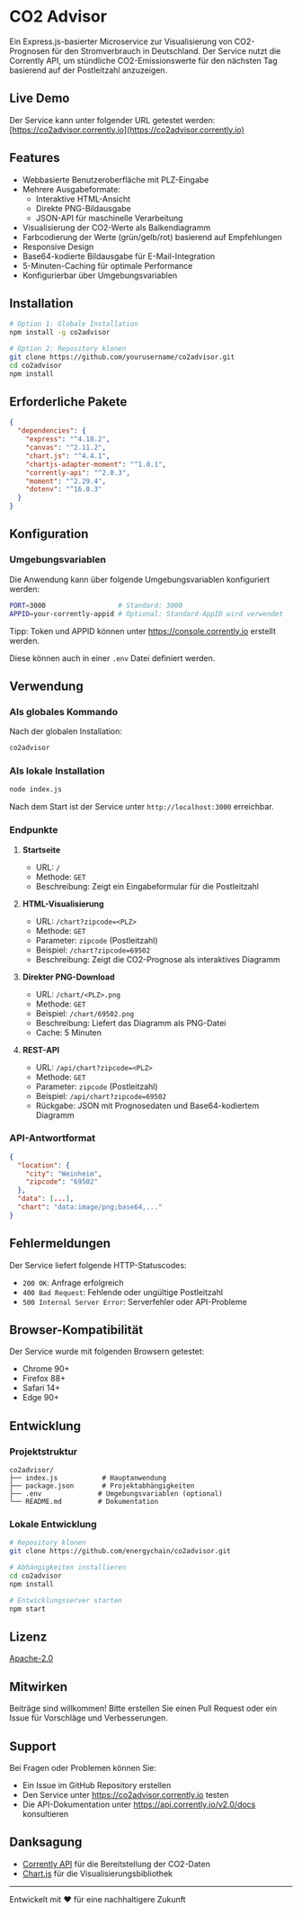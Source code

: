 # CO2 Advisor

Ein Express.js-basierter Microservice zur Visualisierung von CO2-Prognosen für den Stromverbrauch in Deutschland. Der Service nutzt die Corrently API, um stündliche CO2-Emissionswerte für den nächsten Tag basierend auf der Postleitzahl anzuzeigen.

## Live Demo

Der Service kann unter folgender URL getestet werden:
[https://co2advisor.corrently.io](https://co2advisor.corrently.io)

## Features

- Webbasierte Benutzeroberfläche mit PLZ-Eingabe
- Mehrere Ausgabeformate:
  - Interaktive HTML-Ansicht
  - Direkte PNG-Bildausgabe
  - JSON-API für maschinelle Verarbeitung
- Visualisierung der CO2-Werte als Balkendiagramm
- Farbcodierung der Werte (grün/gelb/rot) basierend auf Empfehlungen
- Responsive Design
- Base64-kodierte Bildausgabe für E-Mail-Integration
- 5-Minuten-Caching für optimale Performance
- Konfigurierbar über Umgebungsvariablen

## Installation

```bash
# Option 1: Globale Installation
npm install -g co2advisor

# Option 2: Repository klonen
git clone https://github.com/yourusername/co2advisor.git
cd co2advisor
npm install
```

## Erforderliche Pakete

```json
{
  "dependencies": {
    "express": "^4.18.2",
    "canvas": "^2.11.2",
    "chart.js": "^4.4.1",
    "chartjs-adapter-moment": "^1.0.1",
    "corrently-api": "^2.0.3",
    "moment": "^2.29.4",
    "dotenv": "^16.0.3"
  }
}
```

## Konfiguration

### Umgebungsvariablen

Die Anwendung kann über folgende Umgebungsvariablen konfiguriert werden:

```bash
PORT=3000                  # Standard: 3000
APPID=your-corrently-appid # Optional: Standard-AppID wird verwendet
```
Tipp: Token und APPID können unter https://console.corrently.io erstellt werden.

Diese können auch in einer `.env` Datei definiert werden.

## Verwendung

### Als globales Kommando

Nach der globalen Installation:
```bash
co2advisor
```

### Als lokale Installation

```bash
node index.js
```

Nach dem Start ist der Service unter `http://localhost:3000` erreichbar.

### Endpunkte

1. **Startseite**
   - URL: `/`
   - Methode: `GET`
   - Beschreibung: Zeigt ein Eingabeformular für die Postleitzahl

2. **HTML-Visualisierung**
   - URL: `/chart?zipcode=<PLZ>`
   - Methode: `GET`
   - Parameter: `zipcode` (Postleitzahl)
   - Beispiel: `/chart?zipcode=69502`
   - Beschreibung: Zeigt die CO2-Prognose als interaktives Diagramm

3. **Direkter PNG-Download**
   - URL: `/chart/<PLZ>.png`
   - Methode: `GET`
   - Beispiel: `/chart/69502.png`
   - Beschreibung: Liefert das Diagramm als PNG-Datei
   - Cache: 5 Minuten

4. **REST-API**
   - URL: `/api/chart?zipcode=<PLZ>`
   - Methode: `GET`
   - Parameter: `zipcode` (Postleitzahl)
   - Beispiel: `/api/chart?zipcode=69502`
   - Rückgabe: JSON mit Prognosedaten und Base64-kodiertem Diagramm

### API-Antwortformat

```json
{
  "location": {
    "city": "Weinheim",
    "zipcode": "69502"
  },
  "data": [...],
  "chart": "data:image/png;base64,..."
}
```

## Fehlermeldungen

Der Service liefert folgende HTTP-Statuscodes:

- `200 OK`: Anfrage erfolgreich
- `400 Bad Request`: Fehlende oder ungültige Postleitzahl
- `500 Internal Server Error`: Serverfehler oder API-Probleme

## Browser-Kompatibilität

Der Service wurde mit folgenden Browsern getestet:
- Chrome 90+
- Firefox 88+
- Safari 14+
- Edge 90+

## Entwicklung

### Projektstruktur

```
co2advisor/
├── index.js           # Hauptanwendung
├── package.json       # Projektabhängigkeiten
├── .env              # Umgebungsvariablen (optional)
└── README.md         # Dokumentation
```

### Lokale Entwicklung

```bash
# Repository klonen
git clone https://github.com/energychain/co2advisor.git

# Abhängigkeiten installieren
cd co2advisor
npm install

# Entwicklungsserver starten
npm start
```

## Lizenz

[Apache-2.0](./LICENSE)

## Mitwirken

Beiträge sind willkommen! Bitte erstellen Sie einen Pull Request oder ein Issue für Vorschläge und Verbesserungen.

## Support

Bei Fragen oder Problemen können Sie:
- Ein Issue im GitHub Repository erstellen
- Den Service unter https://co2advisor.corrently.io testen
- Die API-Dokumentation unter https://api.corrently.io/v2.0/docs konsultieren

## Danksagung

- [Corrently API](https://api.corrently.io/) für die Bereitstellung der CO2-Daten
- [Chart.js](https://www.chartjs.org/) für die Visualisierungsbibliothek

---
Entwickelt mit ❤️ für eine nachhaltigere Zukunft